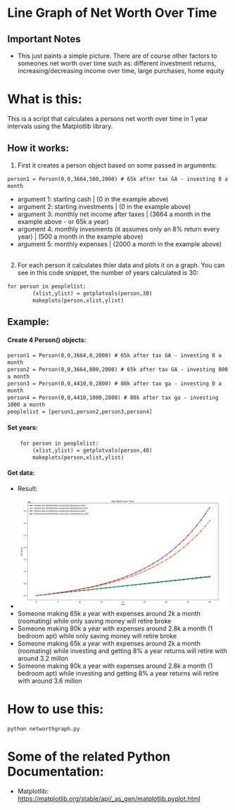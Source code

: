 # Line Graph of Net Worth Over Time

## Important Notes
* This just paints a simple picture. There are of course other factors to someones net worth over time such as: different investment returns, increasing/decreasing income over time, large purchases, home equity

# What is this:
This is a script that calculates a persons net worth over time in 1 year intervals using the Matplotlib library. 

## How it works:
1. First it creates a person object based on some passed in arguments:
```
person1 = Person(0,0,3664,500,2000) # 65k after tax GA - investing 0 a month
```
* argument 1: starting cash | (0 in the example above)
* argument 2: starting investments | (0 in the example above)
* argument 3: monthly net income after taxes | (3664 a month in the example above - or 65k a year)
* argument 4: monthly invesments (it assumes only an 8% return every year) | (500 a month in the example above)
* argument 5: monthly expenses | (2000 a month in the example above)<br><br>

2. For each person it calculates thier data and plots it on a graph. You can see in this code snippet, the number of years calculated is 30:
```
for person in peoplelist:
        (xlist,ylist) = getplotvals(person,30)
        makeplots(person,xlist,ylist)
```

## Example:
#### Create 4 Person() objects:
```
person1 = Person(0,0,3664,0,2000) # 65k after tax GA - investing 0 a month
person2 = Person(0,0,3664,800,2000) # 65k after tax GA - investing 800 a month
person3 = Person(0,0,4410,0,2800) # 80k after tax ga - investing 0 a month
person4 = Person(0,0,4410,1000,2800) # 80k after tax ga - investing 1000 a month
peoplelist = [person1,person2,person3,person4]
```
#### Set years:
```
    for person in peoplelist:
        (xlist,ylist) = getplotvals(person,40)
        makeplots(person,xlist,ylist)
```
#### Get data:
* Result:
* ![Graph](./images/4_people_graph.png)
* Someone making 65k a year with expenses around 2k a month (roomating) while only saving money will retire broke
* Someone making 80k a year with expenses around 2.8k a month (1 bedroom apt) while only saving money will retire broke
* Someone making 65k a year with expenses around 2k a month (roomating) while investing and getting 8% a year returns will retire with around 3.2 millon
* Someone making 80k a year with expenses around 2.8k a month (1 bedroom apt) while investing and getting 8% a year returns will retire with around 3.6 millon
# How to use this:
```
python networthgraph.py
```

# Some of the related Python Documentation:
* Matplotlib:  https://matplotlib.org/stable/api/_as_gen/matplotlib.pyplot.html